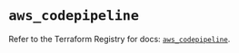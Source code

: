 # `aws_codepipeline`

Refer to the Terraform Registry for docs: [`aws_codepipeline`](https://registry.terraform.io/providers/hashicorp/aws/5.87.0/docs/resources/codepipeline).
